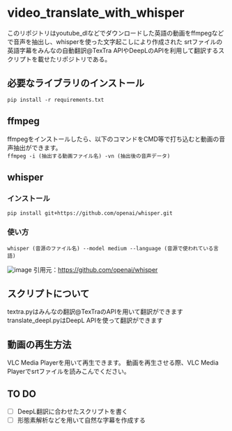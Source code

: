 # video_translate_with_whisper
このリポジトリはyoutube_dlなどでダウンロードした英語の動画をffmpegなどで音声を抽出し、whisperを使った文字起こしにより作成された
srtファイルの英語字幕をみんなの自動翻訳@TexTra APIやDeepLのAPIを利用して翻訳するスクリプトを載せたリポジトリである。

## 必要なライブラリのインストール
```pip install -r requirements.txt```

## ffmpeg
ffmpegをインストールしたら、以下のコマンドをCMD等で打ち込むと動画の音声抽出ができます。\
```ffmpeg -i (抽出する動画ファイル名) -vn (抽出後の音声データ)```

## whisper

### インストール
```pip install git+https://github.com/openai/whisper.git```

### 使い方
```whisper (音源のファイル名) --model medium --language (音源で使われている言語)```

![image](https://user-images.githubusercontent.com/76240954/215337724-60e68120-85ba-4d6e-9c9a-5de81839910e.png)
引用元：https://github.com/openai/whisper

## スクリプトについて
textra.pyはみんなの翻訳@TexTraのAPIを用いて翻訳ができます
translate_deepl.pyはDeepL APIを使って翻訳ができます

## 動画の再生方法
VLC Media Playerを用いて再生できます。
動画を再生させる際、VLC Media Playerでsrtファイルを読みこんでください。

## TO DO
- [ ] DeepL翻訳に合わせたスクリプトを書く
- [ ] 形態素解析などを用いて自然な字幕を作成する
